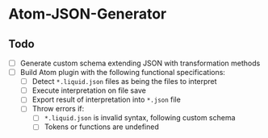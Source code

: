# Atom-JSON-Generator

## Todo

- [ ] Generate custom schema extending JSON with transformation methods
- [ ] Build Atom plugin with the following functional specifications:
  - [ ] Detect `*.liquid.json` files as being the files to interpret
  - [ ] Execute interpretation on file save
  - [ ] Export result of interpretation into `*.json` file
  - [ ] Throw errors if:
    - [ ] `*.liquid.json` is invalid syntax, following custom schema
    - [ ] Tokens or functions are undefined
